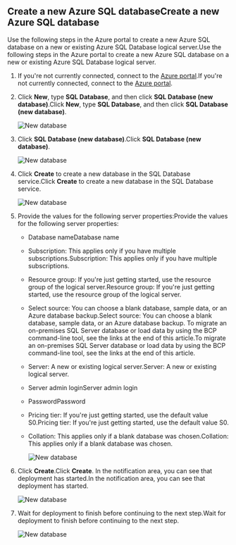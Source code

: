 
<!--
includes/sql-database-create-new-database-portal.md

Latest Freshness check:  2016-04-11 , carlrab.

As of circa 2016-04-11, the following topics might include this include:
articles/sql-database/sql-database-get-started-tutorial.md

-->
## <a name="create-a-new-azure-sql-database"></a><span data-ttu-id="76a12-101">Create a new Azure SQL database</span><span class="sxs-lookup"><span data-stu-id="76a12-101">Create a new Azure SQL database</span></span>
<span data-ttu-id="76a12-102">Use the following steps in the Azure portal to create a new Azure SQL database on a new or existing Azure SQL Database logical server.</span><span class="sxs-lookup"><span data-stu-id="76a12-102">Use the following steps in the Azure portal to create a new Azure SQL database on a new or existing Azure SQL Database logical server.</span></span>

1. <span data-ttu-id="76a12-103">If you're not currently connected, connect to the [Azure portal](http://portal.azure.com).</span><span class="sxs-lookup"><span data-stu-id="76a12-103">If you're not currently connected, connect to the [Azure portal](http://portal.azure.com).</span></span>
2. <span data-ttu-id="76a12-104">Click **New**, type **SQL Database**, and then click **SQL Database (new database)**.</span><span class="sxs-lookup"><span data-stu-id="76a12-104">Click **New**, type **SQL Database**, and then click **SQL Database (new database)**.</span></span>
   
     ![New database](https://docstestmedia1.blob.core.windows.net/azure-media/includes/media/sql-database-create-new-database-portal/sql-database-create-new-database-portal-1.png)
3. <span data-ttu-id="76a12-106">Click **SQL Database (new database)**.</span><span class="sxs-lookup"><span data-stu-id="76a12-106">Click **SQL Database (new database)**.</span></span>
   
     ![New database](https://docstestmedia1.blob.core.windows.net/azure-media/includes/media/sql-database-create-new-database-portal/sql-database-create-new-database-portal-2.png)
4. <span data-ttu-id="76a12-108">Click **Create** to create a new database in the SQL Database service.</span><span class="sxs-lookup"><span data-stu-id="76a12-108">Click **Create** to create a new database in the SQL Database service.</span></span>
   
     ![New database](https://docstestmedia1.blob.core.windows.net/azure-media/includes/media/sql-database-create-new-database-portal/sql-database-create-new-database-portal-3.png)
5. <span data-ttu-id="76a12-110">Provide the values for the following server properties:</span><span class="sxs-lookup"><span data-stu-id="76a12-110">Provide the values for the following server properties:</span></span>
   
   * <span data-ttu-id="76a12-111">Database name</span><span class="sxs-lookup"><span data-stu-id="76a12-111">Database name</span></span>
   * <span data-ttu-id="76a12-112">Subscription: This applies only if you have multiple subscriptions.</span><span class="sxs-lookup"><span data-stu-id="76a12-112">Subscription: This applies only if you have multiple subscriptions.</span></span>
   * <span data-ttu-id="76a12-113">Resource group: If you're just getting started, use the resource group of the logical server.</span><span class="sxs-lookup"><span data-stu-id="76a12-113">Resource group: If you're just getting started, use the resource group of the logical server.</span></span>
   * <span data-ttu-id="76a12-114">Select source: You can choose a blank database, sample data, or an Azure database backup.</span><span class="sxs-lookup"><span data-stu-id="76a12-114">Select source: You can choose a blank database, sample data, or an Azure database backup.</span></span> <span data-ttu-id="76a12-115">To migrate an on-premises SQL Server database or load data by using the BCP command-line tool, see the links at the end of this article.</span><span class="sxs-lookup"><span data-stu-id="76a12-115">To migrate an on-premises SQL Server database or load data by using the BCP command-line tool, see the links at the end of this article.</span></span>
   * <span data-ttu-id="76a12-116">Server: A new or existing logical server.</span><span class="sxs-lookup"><span data-stu-id="76a12-116">Server: A new or existing logical server.</span></span>
   * <span data-ttu-id="76a12-117">Server admin login</span><span class="sxs-lookup"><span data-stu-id="76a12-117">Server admin login</span></span>
   * <span data-ttu-id="76a12-118">Password</span><span class="sxs-lookup"><span data-stu-id="76a12-118">Password</span></span>
   * <span data-ttu-id="76a12-119">Pricing tier: If you're just getting started, use the default value S0.</span><span class="sxs-lookup"><span data-stu-id="76a12-119">Pricing tier: If you're just getting started, use the default value S0.</span></span>
   * <span data-ttu-id="76a12-120">Collation: This applies only if a blank database was chosen.</span><span class="sxs-lookup"><span data-stu-id="76a12-120">Collation: This applies only if a blank database was chosen.</span></span>
     
        ![New database](https://docstestmedia1.blob.core.windows.net/azure-media/includes/media/sql-database-create-new-database-portal/sql-database-create-new-database-portal-4.png)
6. <span data-ttu-id="76a12-122">Click **Create**.</span><span class="sxs-lookup"><span data-stu-id="76a12-122">Click **Create**.</span></span> <span data-ttu-id="76a12-123">In the notification area, you can see that deployment has started.</span><span class="sxs-lookup"><span data-stu-id="76a12-123">In the notification area, you can see that deployment has started.</span></span>
   
    ![New database](https://docstestmedia1.blob.core.windows.net/azure-media/includes/media/sql-database-create-new-database-portal/sql-database-create-new-database-portal-5.png)
7. <span data-ttu-id="76a12-125">Wait for deployment to finish before continuing to the next step.</span><span class="sxs-lookup"><span data-stu-id="76a12-125">Wait for deployment to finish before continuing to the next step.</span></span>
   
     ![New database](https://docstestmedia1.blob.core.windows.net/azure-media/includes/media/sql-database-create-new-database-portal/sql-database-create-new-database-portal-6.png)







